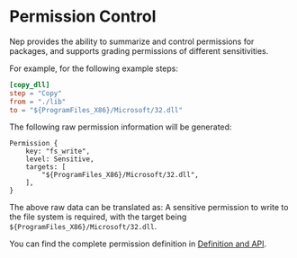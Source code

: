 # Permission Control

Nep provides the ability to summarize and control permissions for packages, and supports grading permissions of different sensitivities.

For example, for the following example steps:

```toml
[copy_dll]
step = "Copy"
from = "./lib"
to = "${ProgramFiles_X86}/Microsoft/32.dll"
```

The following raw permission information will be generated:

```
Permission {
    key: "fs_write",
    level: Sensitive,
    targets: [
        "${ProgramFiles_X86}/Microsoft/32.dll",
    ],
}
```
The above raw data can be translated as: A sensitive permission to write to the file system is required, with the target being `${ProgramFiles_X86}/Microsoft/32.dll`.

You can find the complete permission definition in [Definition and API](/nep/definition/3-permissions).
